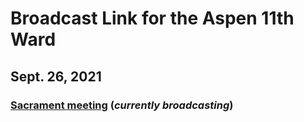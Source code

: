 # Broadcast Link for the Aspen 11th Ward

## Sept. 26, 2021
### [Sacrament meeting](https://www.youtu.be/SbS5qiEc83l) (*currently broadcasting*)
